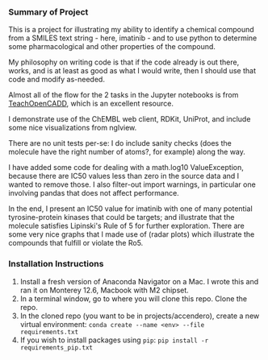 ### Summary of Project

This is a project for illustrating my ability to identify a chemical compound from a SMILES text string - here, imatinib -
and to use python to determine some pharmacological and other properties of the compound.

My philosophy on writing code is that if the code already is out there, works, and is at least as good as what I would write,
then I should use that code and modify as-needed.

Almost all of the flow for the 2 tasks in the Jupyter notebooks is from [TeachOpenCADD](https://projects.volkamerlab.org/teachopencadd/index.html),
which is an excellent resource.

I demonstrate use of the ChEMBL web client, RDKit, UniProt, and include some nice visualizations from nglview.

There are no unit tests per-se: I do include sanity checks (does the molecule have the right number of atoms?, for example) along
the way.

I have added some code for dealing with a math.log10 ValueException, because there are IC50 values less than zero in the source data and
I wanted to remove those. I also filter-out import warnings, in particular one involving pandas that does not affect performance.

In the end, I present an IC50 value for imatinib with one of many potential tyrosine-protein kinases that could be targets; and illustrate that
the molecule satisfies Lipinski's Rule of 5 for further exploration. There are some very nice graphs that I made use of (radar plots) which
illustrate the compounds that fulfill or violate the Ro5.

### Installation Instructions

1. Install a fresh version of Anaconda Navigator on a Mac. I wrote this and ran it on Monterey 12.6, Macbook with M2 chipset.
2. In a terminal window, go to where you will clone this repo. Clone the repo.
3. In the cloned repo (you want to be in projects/accendero), create a new virtual environment:
  `conda create --name <env> --file requirements.txt`
4. If you wish to install packages using `pip`:
  `pip install -r requirements_pip.txt`
